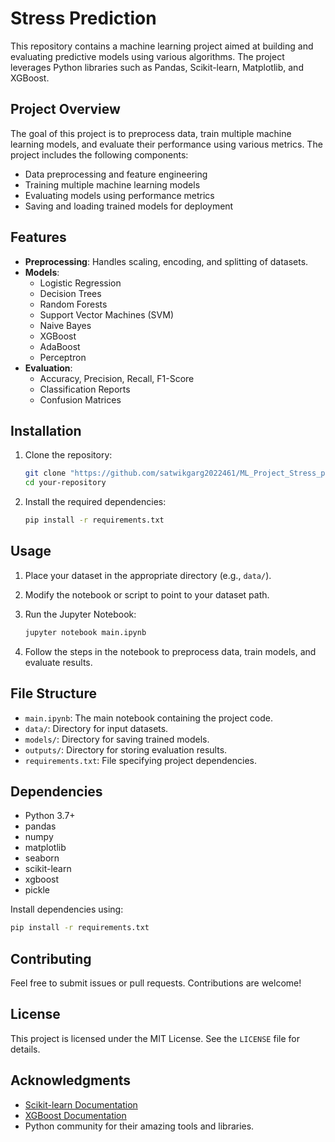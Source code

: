 # Stress Prediction

This repository contains a machine learning project aimed at building and evaluating predictive models using various algorithms. The project leverages Python libraries such as Pandas, Scikit-learn, Matplotlib, and XGBoost.

## Project Overview
The goal of this project is to preprocess data, train multiple machine learning models, and evaluate their performance using various metrics. The project includes the following components:

- Data preprocessing and feature engineering
- Training multiple machine learning models
- Evaluating models using performance metrics
- Saving and loading trained models for deployment

## Features
- **Preprocessing**: Handles scaling, encoding, and splitting of datasets.
- **Models**:
  - Logistic Regression
  - Decision Trees
  - Random Forests
  - Support Vector Machines (SVM)
  - Naive Bayes
  - XGBoost
  - AdaBoost
  - Perceptron
- **Evaluation**:
  - Accuracy, Precision, Recall, F1-Score
  - Classification Reports
  - Confusion Matrices

## Installation

1. Clone the repository:
   ```bash
   git clone "https://github.com/satwikgarg2022461/ML_Project_Stress_prediction.git"
   cd your-repository
   ```

2. Install the required dependencies:
   ```bash
   pip install -r requirements.txt
   ```

## Usage

1. Place your dataset in the appropriate directory (e.g., `data/`).

2. Modify the notebook or script to point to your dataset path.

3. Run the Jupyter Notebook:
   ```bash
   jupyter notebook main.ipynb
   ```

4. Follow the steps in the notebook to preprocess data, train models, and evaluate results.

## File Structure
- `main.ipynb`: The main notebook containing the project code.
- `data/`: Directory for input datasets.
- `models/`: Directory for saving trained models.
- `outputs/`: Directory for storing evaluation results.
- `requirements.txt`: File specifying project dependencies.

## Dependencies

- Python 3.7+
- pandas
- numpy
- matplotlib
- seaborn
- scikit-learn
- xgboost
- pickle

Install dependencies using:
```bash
pip install -r requirements.txt
```

## Contributing
Feel free to submit issues or pull requests. Contributions are welcome!

## License
This project is licensed under the MIT License. See the `LICENSE` file for details.

## Acknowledgments
- [Scikit-learn Documentation](https://scikit-learn.org/stable/)
- [XGBoost Documentation](https://xgboost.readthedocs.io/)
- Python community for their amazing tools and libraries.

